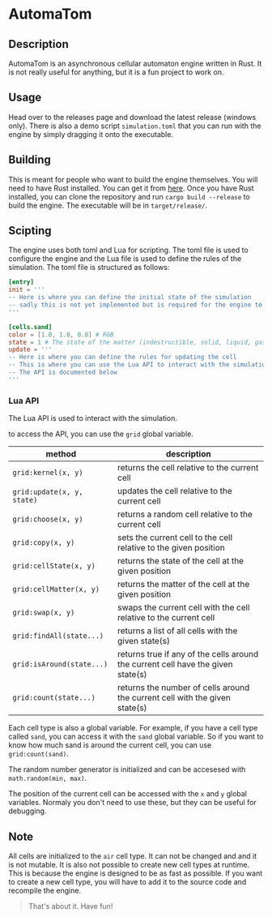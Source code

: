 # AutomaTom

## Description

AutomaTom is an asynchronous cellular automaton engine written in Rust. It is not really useful for anything, but it is a fun project to work on. 

## Usage

Head over to the releases page and download the latest release (windows only). There is also a demo script `simulation.toml` that you can run with the engine by simply dragging it onto the executable.

## Building

This is meant for people who want to build the engine themselves. You will need to have Rust installed. You can get it from [here](https://www.rust-lang.org/tools/install). Once you have Rust installed, you can clone the repository and run `cargo build --release` to build the engine. The executable will be in `target/release/`.

## Scipting

The engine uses both toml and Lua for scripting. The toml file is used to configure the engine and the Lua file is used to define the rules of the simulation. The toml file is structured as follows:

```toml
[entry]
init = '''
-- Here is where you can define the initial state of the simulation
-- sadly this is not yet implemented but is required for the engine to run
'''

[cells.sand]
color = [1.0, 1.0, 0.0] # RGB
state = 1 # The state of the matter (indestructible, solid, liquid, gas, plasma, etc.)
update = '''
-- Here is where you can define the rules for updating the cell
-- This is where you can use the Lua API to interact with the simulation
-- The API is documented below
'''
```

### Lua API

The Lua API is used to interact with the simulation.

to access the API, you can use the `grid` global variable.

method | description
--- | ---
`grid:kernel(x, y)` | returns the cell relative to the current cell
`grid:update(x, y, state)` | updates the cell relative to the current cell
`grid:choose(x, y)` | returns a random cell relative to the current cell
`grid:copy(x, y)` | sets the current cell to the cell relative to the given position
`grid:cellState(x, y)` | returns the state of the cell at the given position
`grid:cellMatter(x, y)` | returns the matter of the cell at the given position
`grid:swap(x, y)` | swaps the current cell with the cell relative to the current cell
`grid:findAll(state...)` | returns a list of all cells with the given state(s)
`grid:isAround(state...)` | returns true if any of the cells around the current cell have the given state(s)
`grid:count(state...)` | returns the number of cells around the current cell with the given state(s)

Each cell type is also a global variable. For example, if you have a cell type called `sand`, you can access it with the `sand` global variable. So if you want to know how much sand is around the current cell, you can use `grid:count(sand)`.

The random number generator is initialized and can be accesesed with `math.random(min, max)`.

The position of the current cell can be accessed with the `x` and `y` global variables. Normaly you don't need to use these, but they can be useful for debugging.

## Note

All cells are initialized to the `air` cell type. It can not be changed and and it is not mutable. It is also not possible to create new cell types at runtime. This is because the engine is designed to be as fast as possible. If you want to create a new cell type, you will have to add it to the source code and recompile the engine.

> That's about it. Have fun!